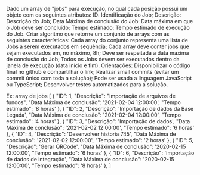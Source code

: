 Dado um array de "jobs" para execução, no qual cada posição possui um objeto com os seguintes atributos:
ID: Identificação do Job;
Descrição: Descrição do Job;
Data Máxima de conclusão do Job: Data máxima em que o Job deve ser concluído;
Tempo estimado: Tempo estimado de execução do Job.
Criar algoritmo que retorne um conjunto de arrays com as seguintes características:
Cada array do conjunto representa uma lista de Jobs a serem executados em sequência;
Cada array deve conter jobs que sejam executados em, no máximo, 8h;
Deve ser respeitada a data máxima de conclusão do Job;
Todos os Jobs devem ser executados dentro da janela de execução (data início e fim).
Orientações:
Disponibilizar o código final no github e compartilhar o link;
Realizar small commits (evitar um commit único com toda a solução);
Pode ser usada a linguagem JavaScript ou TypeScript;
Desenvolver testes automatizados para a solução.


Ex: array de jobs
[
	{ 
		"ID": 1,
		"Descrição": "Importação de arquivos de fundos", 
		"Data Máxima de conclusão": '2021-02-04 12:00:00', 
		"Tempo estimado": '8 horas'
	},
	{ 
		"ID": 2,
		"Descrição": 'Importação de dados da Base Legada', 
		"Data Máxima de conclusão": '2021-02-04 12:00:00', 
		"Tempo estimado": '4 horas'
	},
	{ 
		"ID": 3,
		"Descrição": 'Importação de dados', 
		"Data Máxima de conclusão": '2021-02-02 12:00:00', 
		"Tempo estimado": '6 horas'
	},
	{ 
		"ID": 4,
		"Descrição": 'Desenvolver historia 745', 
		"Data Máxima de conclusão": '2021-02-02 12:00:00', 
		"Tempo estimado": '2 horas'
	},
	{ 
		"ID": 5,
		"Descrição": 'Gerar QRCode', 
		"Data Máxima de conclusão": '2020-02-15 12:00:00', 
		"Tempo estimado": '6 horas'
	},
	{
		"ID": 6,
		"Descrição": 'Importação de dados de integração', 
		"Data Máxima de conclusão": '2020-02-15 12:00:00', 
		"Tempo estimado": '8 horas'
	},
]


